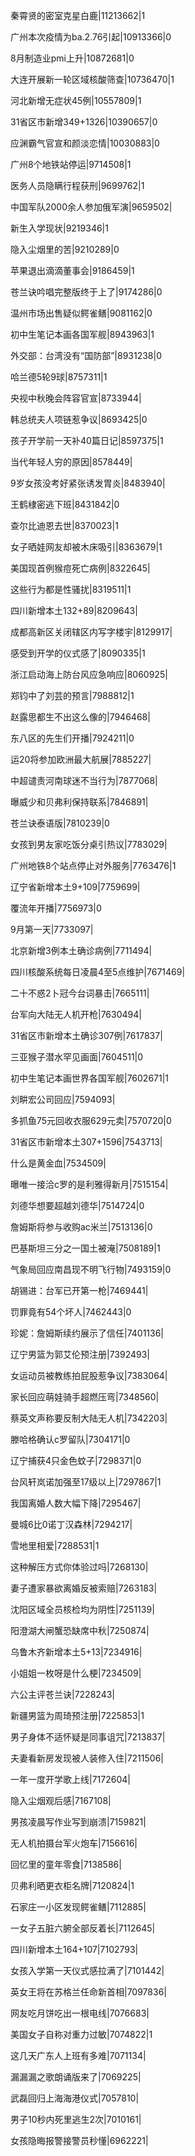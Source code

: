 秦霄贤的密室克星白鹿|11213662|1

广州本次疫情为ba.2.76引起|10913366|0

8月制造业pmi上升|10872681|0

大连开展新一轮区域核酸筛查|10736470|1

河北新增无症状45例|10557809|1

31省区市新增349+1326|10390657|0

应渊霸气官宣和颜淡恋情|10030883|0

广州8个地铁站停运|9714508|1

医务人员隐瞒行程获刑|9699762|1

中国军队2000余人参加俄军演|9659502|

新生入学现状|9219346|1

隐入尘烟里的苦|9210289|0

苹果退出滴滴董事会|9186459|1

苍兰诀吟唱完整版终于上了|9174286|0

温州市场出售疑似鳄雀鳝|9081162|0

初中生笔记本画各国军舰|8943963|1

外交部：台湾没有“国防部”|8931238|0

哈兰德5轮9球|8757311|1

央视中秋晚会阵容官宣|8733944|

韩总统夫人项链惹争议|8693425|0

孩子开学前一天补40篇日记|8597375|1

当代年轻人穷的原因|8578449|

9岁女孩没考好紧张诱发胃炎|8483940|

王鹤棣密逃下班|8431842|0

查尔比迪恩去世|8370023|1

女子晒娃网友却被木床吸引|8363679|1

美国现首例猴痘死亡病例|8322645|

这些行为都是性骚扰|8319511|1

四川新增本土132+89|8209643|

成都高新区关闭辖区内写字楼宇|8129917|

感受到开学的仪式感了|8090335|1

浙江启动海上防台风应急响应|8060925|

郑钧中了刘芸的预言|7988812|1

赵露思都生不出这么像的|7946468|

东八区的先生们开播|7924211|0

运20将参加欧洲最大航展|7885227|

中超谴责河南球迷不当行为|7877068|

曝威少和贝弗利保持联系|7846891|

苍兰诀泰语版|7810239|0

女孩到男友家吃饭分桌引热议|7783029|

广州地铁8个站点停止对外服务|7763476|1

辽宁省新增本土9+109|7759699|

覆流年开播|7756973|0

9月第一天|7733097|

北京新增3例本土确诊病例|7711494|

四川核酸系统每日凌晨4至5点维护|7671469|

二十不惑2卜冠今台词暴击|7665111|

台军向大陆无人机开枪|7630494|

31省区市新增本土确诊307例|7617837|

三亚猴子潜水罕见画面|7604511|0

初中生笔记本画世界各国军舰|7602671|1

刘畊宏公司回应|7594093|

多抓鱼75元回收衣服629元卖|7570720|0

31省区市新增本土307+1596|7543713|

什么是黄金血|7534509|

曝唯一接洽c罗的是利雅得新月|7515154|

刘德华想要超越刘德华|7514724|0

詹姆斯将参与收购ac米兰|7513136|0

巴基斯坦三分之一国土被淹|7508189|1

气象局回应南昌现不明飞行物|7493159|0

胡锡进：台军已开第一枪|7469441|

罚罪竟有54个坏人|7462443|0

珍妮：詹姆斯续约展示了信任|7401136|

辽宁男篮为郭艾伦预注册|7392493|

女运动员被教练拍屁股惹争议|7383064|

家长回应萌娃骑手超燃压弯|7348560|

蔡英文声称要反制大陆无人机|7342203|

滕哈格确认c罗留队|7304171|0

辽宁捕获4只金色蚊子|7298371|0

台风轩岚诺加强至17级以上|7297867|1

我国离婚人数大幅下降|7295467|

曼城6比0诺丁汉森林|7294217|

雪地里相爱|7288531|1

这种解压方式你体验过吗|7268130|

妻子遭家暴欲离婚反被索赔|7263183|

沈阳区域全员核检均为阴性|7251139|

阳澄湖大闸蟹恐缺席中秋|7250874|

乌鲁木齐新增本土5+13|7234916|

小姐姐一枚呀是什么梗|7234509|

六公主评苍兰诀|7228243|

新疆男篮为周琦预注册|7225853|1

男子身体不适怀疑是同事诅咒|7213837|

夫妻看新房发现被人装修入住|7211506|

一年一度开学歌上线|7172604|

隐入尘烟观后感|7167108|

男孩凌晨写作业写到崩溃|7159821|

无人机拍摄台军火炮车|7156616|

回忆里的童年零食|7138586|

贝弗利晒更衣柜名牌|7120824|1

石家庄一小区发现鳄雀鳝|7112885|

一女子五脏六腑全部反着长|7112645|

四川新增本土164+107|7102793|

女孩入学第一天仪式感拉满了|7101442|

英女王将在苏格兰任命新首相|7097836|

网友吃月饼吃出一根电线|7076683|

美国女子自称对重力过敏|7074822|1

这几天广东人上班有多难|7071134|

漏漏漏之歌朗诵版来了|7069225|

武磊回归上海海港仪式|7057810|

男子10秒内死里逃生2次|7010161|

女孩隐晦报警接警员秒懂|6962221|

